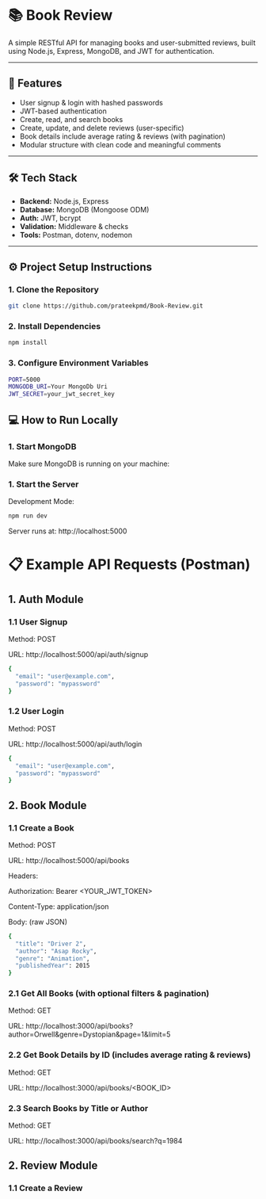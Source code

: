 # 📚 Book Review 

A simple RESTful API for managing books and user-submitted reviews, built using Node.js, Express, MongoDB, and JWT for authentication.

---

## 🚀 Features

- User signup & login with hashed passwords
- JWT-based authentication
- Create, read, and search books
- Create, update, and delete reviews (user-specific)
- Book details include average rating & reviews (with pagination)
- Modular structure with clean code and meaningful comments

---

## 🛠️ Tech Stack

- **Backend:** Node.js, Express
- **Database:** MongoDB (Mongoose ODM)
- **Auth:** JWT, bcrypt
- **Validation:** Middleware & checks
- **Tools:** Postman, dotenv, nodemon

---

## ⚙️ Project Setup Instructions

### 1. Clone the Repository
```bash
git clone https://github.com/prateekpmd/Book-Review.git 
```


### 2. Install Dependencies
```bash
npm install
```

### 3. Configure Environment Variables
```bash
PORT=5000
MONGODB_URI=Your MongoDb Uri
JWT_SECRET=your_jwt_secret_key 
```

## 💻 How to Run Locally

### 1. Start MongoDB
Make sure MongoDB is running on your machine:

### 1. Start the Server
Development Mode:
```bash
npm run dev
```
Server runs at: http://localhost:5000


# 📋 Example API Requests (Postman)
## 1. Auth Module
### 1.1 User Signup
Method: POST

URL: http://localhost:5000/api/auth/signup

```bash
{
  "email": "user@example.com",
  "password": "mypassword"
}
```

### 1.2 User Login
Method: POST

URL: http://localhost:5000/api/auth/login

```bash
{
  "email": "user@example.com",
  "password": "mypassword"
}
```
## 2. Book Module
### 1.1 Create a Book
Method: POST

URL: http://localhost:5000/api/books

Headers:

Authorization: Bearer <YOUR_JWT_TOKEN>

Content-Type: application/json

Body: (raw JSON)
```bash
{
  "title": "Driver 2",
  "author": "Asap Rocky",
  "genre": "Animation",
  "publishedYear": 2015
}

```

### 2.1 Get All Books (with optional filters & pagination)
Method: GET

URL: http://localhost:3000/api/books?author=Orwell&genre=Dystopian&page=1&limit=5

### 2.2 Get Book Details by ID (includes average rating & reviews)
Method: GET

URL: http://localhost:3000/api/books/<BOOK_ID>

### 2.3 Search Books by Title or Author
Method: GET

URL: http://localhost:3000/api/books/search?q=1984


## 2. Review Module
### 1.1 Create a Review
